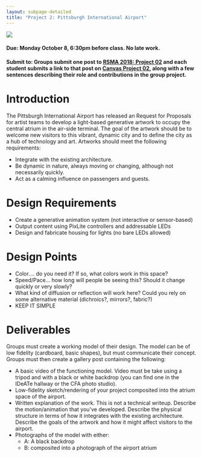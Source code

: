 ```yaml
---
layout: subpage-detailed
title: "Project 2: Pittsburgh International Airport"
---
```


<img
src="{{site.baseurl}}/assets/airport_terminal.jpg" 
style="max-width: 600px;" 
/>

#### Due: Monday October 8, 6:30pm before class. No late work.

#### Submit to: Groups submit one post to [RSMA 2018: Project 02](http://ideate.xsead.cmu.edu/gallery/pools/project-02-pit-light-installation/) and each student submits a link to that post on [Canvas Project 02](https://canvas.cmu.edu/courses/6049/assignments/100773), along with a few sentences describing their role and contributions in the group project.

# Introduction

The Pittsburgh International Airport has released an Request for Proposals for artist teams to develop a light-based generative artwork to occupy the central atrium in the air-side terminal. The goal of the artwork should be to welcome new visitors to this vibrant, dynamic city and to define the city as a hub of technology and art. Artworks should meet the following requirements:

- Integrate with the existing architecture.
- Be dynamic in nature, always moving or changing, although not necessarily quickly.
- Act as a calming influence on passengers and guests.

# Design Requirements

- Create a generative animation system (not interactive or sensor-based)
- Output content using PixLite controllers and addressable LEDs
- Design and fabricate housing for lights (no bare LEDs allowed)

# Design Points

- Color.... do you need it? If so, what colors work in this space?
- Speed/Pace... how long will people be seeing this? Should it change quickly or very slowly?
- What kind of diffusion or reflection will work here? Could you rely on some alternative material (dichroics?, mirrors?, fabric?)
- KEEP IT SIMPLE

# Deliverables

Groups must create a working model of their design. The model can be of low fidelity (cardboard, basic shapes), but must communicate their concept. Groups must then create a gallery post containing the following:

- A basic video of the functioning model. Video must be take using a tripod and with a black or white backdrop (you can find one in the IDeATe hallway or the CFA photo studio).
- Low-fidelity sketch/rendering of your project composited into the atrium space of the airport.
- Written explanation of the work. This is not a technical writeup. Describe the motion/animation that you've developed. Describe the physical structure in terms of how it integrates with the existing architecture. Describe the goals of the artwork and how it might affect visitors to the airport.
- Photographs of the model with either:
  - A: A black backdrop
  - B: composited into a photograph of the airport atrium
